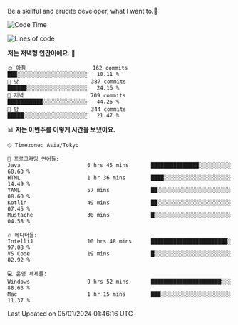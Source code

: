 Be a skillful and erudite developer, what I want to.👶

<!--START_SECTION:waka-->
![Code Time](http://img.shields.io/badge/Code%20Time-400%20hrs%2044%20mins-blue)

![Lines of code](https://img.shields.io/badge/%EC%A0%80%EB%8A%94%20%EC%97%AC%ED%83%9C%EA%B9%8C%EC%A7%80%20-755.0%20thousand%20%EC%A4%84%EC%9D%98%20%EC%BD%94%EB%93%9C%EB%A5%BC%20%EC%9E%91%EC%84%B1%ED%96%88%EC%96%B4%EC%9A%94.-blue)

**저는 저녁형 인간이에요. 🦉** 

```text
🌞 아침                     162 commits         ███░░░░░░░░░░░░░░░░░░░░░░   10.11 % 
🌆 낮　                     387 commits         ██████░░░░░░░░░░░░░░░░░░░   24.16 % 
🌃 저녁                     709 commits         ███████████░░░░░░░░░░░░░░   44.26 % 
🌙 밤　                     344 commits         █████░░░░░░░░░░░░░░░░░░░░   21.47 % 
```


📊 **저는 이번주를 이렇게 시간을 보냈어요.** 

```text
🕑︎ Timezone: Asia/Tokyo

💬 프로그래밍 언어들: 
Java                     6 hrs 45 mins       ███████████████░░░░░░░░░░   60.63 % 
HTML                     1 hr 36 mins        ████░░░░░░░░░░░░░░░░░░░░░   14.49 % 
YAML                     57 mins             ██░░░░░░░░░░░░░░░░░░░░░░░   08.60 % 
Kotlin                   49 mins             ██░░░░░░░░░░░░░░░░░░░░░░░   07.45 % 
Mustache                 30 mins             █░░░░░░░░░░░░░░░░░░░░░░░░   04.58 % 

🔥 에디터들: 
IntelliJ                 10 hrs 48 mins      ████████████████████████░   97.08 % 
VS Code                  19 mins             █░░░░░░░░░░░░░░░░░░░░░░░░   02.92 % 

💻 운영 체제들: 
Windows                  9 hrs 52 mins       ██████████████████████░░░   88.63 % 
Mac                      1 hr 15 mins        ███░░░░░░░░░░░░░░░░░░░░░░   11.37 % 
```


 Last Updated on 05/01/2024 01:46:16 UTC
<!--END_SECTION:waka-->

